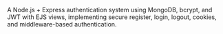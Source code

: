 A Node.js + Express authentication system using MongoDB, bcrypt, and JWT with EJS views, implementing secure register, login, logout, cookies, and middleware-based authentication.
